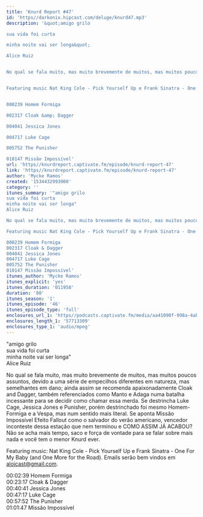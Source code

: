 ```yaml
---
title: 'Knurd Report #47'
id: 'https//darkonix.hipcast.com/deluge/knurd47.mp3'
description: '&quot;amigo grilo

sua vida foi curta

minha noite vai ser longa&quot;

Alice Ruiz


No qual se fala muito, mas muito brevemente de muitos, mas muitos poucos assuntos, devido a uma série de empecilhos diferentes em natureza, mas semelhantes em dano; ainda assim se recomenda apaixonadamente Cloak and Dagger, também referenciados como Manto e Adaga numa batalha incessante para se decidir como chamar essa merda. Se destrincha Luke Cage, Jessica Jones e Punisher, porém destrinchado foi mesmo Homem-Formiga e a Vespa, mas num sentido mais literal. Se aponta Missão Impossível Efeito Fallout como o salvador do verão americano, vencedor inconteste dessa estação que nem terminou e COMO ASSIM JÁ ACABOU? Não se acha mais tempo, saco e força de vontade para se falar sobre mais nada e você tem o menor Knurd ever.


Featuring music Nat King Cole - Pick Yourself Up e Frank Sinatra - One For My Baby (and One More for the Road). Emails serão bem vindos em alojcast@gmail.com.


000239 Homem Formiga

002317 Cloak &amp; Dagger

004041 Jessica Jones

004717 Luke Cage

005752 The Punisher

010147 Missão Impossível'
url: 'https//knurdreport.captivate.fm/episode/knurd-report-47'
link: 'https//knurdreport.captivate.fm/episode/knurd-report-47'
author: 'Mycke Ramos'
created: '1534432993000'
category: ''
itunes_summary: '"amigo grilo
sua vida foi curta
minha noite vai ser longa"
Alice Ruiz

No qual se fala muito, mas muito brevemente de muitos, mas muitos poucos assuntos, devido a uma série de empecilhos diferentes em natureza, mas semelhantes em dano; ainda assim se recomenda apaixonadamente Cloak and Dagger, também referenciados como Manto e Adaga numa batalha incessante para se decidir como chamar essa merda. Se destrincha Luke Cage, Jessica Jones e Punisher, porém destrinchado foi mesmo Homem-Formiga e a Vespa, mas num sentido mais literal. Se aponta Missão Impossível Efeito Fallout como o salvador do verão americano, vencedor inconteste dessa estação que nem terminou e COMO ASSIM JÁ ACABOU? Não se acha mais tempo, saco e força de vontade para se falar sobre mais nada e você tem o menor Knurd ever.

Featuring music Nat King Cole - Pick Yourself Up e Frank Sinatra - One For My Baby (and One More for the Road). Emails serão bem vindos em alojcast@gmail.com.

000239 Homem Formiga
002317 Cloak & Dagger
004041 Jessica Jones
004717 Luke Cage
005752 The Punisher
010147 Missão Impossível'
itunes_author: 'Mycke Ramos'
itunes_explicit: 'yes'
itunes_duration: '011958'
duration: '80'
itunes_season: '1'
itunes_episode: '46'
itunes_episode_type: 'full'
enclosures_url_1: 'https//podcasts.captivate.fm/media/aa41090f-998a-4abc-8dbb-bea41c248633/knurd47_tc.mp3'
enclosures_length_1: '57713309'
enclosures_type_1: 'audio/mpeg'
---
```

"amigo grilo  
sua vida foi curta  
minha noite vai ser longa"  
Alice Ruiz

No qual se fala muito, mas muito brevemente de muitos, mas muitos poucos assuntos, devido a uma série de empecilhos diferentes em natureza, mas semelhantes em dano; ainda assim se recomenda apaixonadamente Cloak and Dagger, também referenciados como Manto e Adaga numa batalha incessante para se decidir como chamar essa merda. Se destrincha Luke Cage, Jessica Jones e Punisher, porém destrinchado foi mesmo Homem-Formiga e a Vespa, mas num sentido mais literal. Se aponta Missão Impossível Efeito Fallout como o salvador do verão americano, vencedor inconteste dessa estação que nem terminou e COMO ASSIM JÁ ACABOU? Não se acha mais tempo, saco e força de vontade para se falar sobre mais nada e você tem o menor Knurd ever.

Featuring music: Nat King Cole - Pick Yourself Up e Frank Sinatra - One For My Baby (and One More for the Road). Emails serão bem vindos em alojcast@gmail.com.

00:02:39 Homem Formiga  
00:23:17 Cloak & Dagger  
00:40:41 Jessica Jones  
00:47:17 Luke Cage  
00:57:52 The Punisher  
01:01:47 Missão Impossível